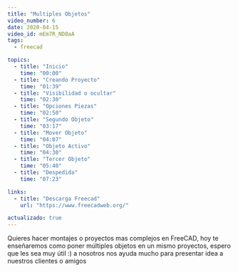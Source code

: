 ```yaml
---
title: "Multiples Objetos"
video_number: 6
date: 2020-04-15
video_id: mEm7R_ND8aA
tags:
  - freecad

topics:
  - title: "Inicio"
    time: "00:00"
  - title: "Creando Proyecto"
    time: "01:39"
  - title: "Visibilidad o ocultar"
    time: "02:30"
  - title: "Opciones Piezas"
    time: "02:50"
  - title: "Segundo Objeto"
    time: "03:17"
  - title: "Mover Objeto"
    time: "04:07"
  - title: "Objeto Activo"
    time: "04:30"
  - title: "Tercer Objeto"
    time: "05:40"
  - title: "Despedida"
    time: "07:23"

links:
  - title: "Descarga Freecad"
    url: "https://www.freecadweb.org/"

actualizado: true
---
```


Quieres hacer montajes o proyectos mas complejos en FreeCAD, hoy te enseñaremos como poner múltiples objetos en un mismo proyectos, espero que  les sea muy útil :) a nosotros nos ayuda mucho para presentar idea a nuestros clientes o amigos
